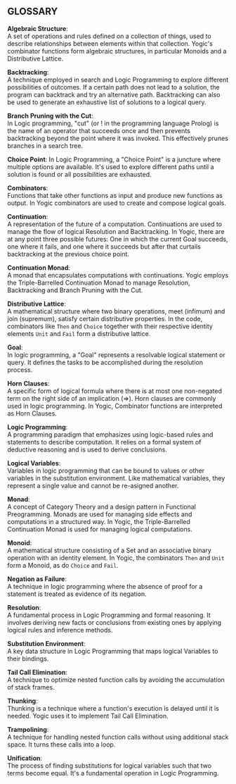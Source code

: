 ## **GLOSSARY**

**Algebraic Structure**:  
A set of operations and rules defined on a collection of things, used to
describe relationships between elements within that collection. Yogic's
combinator functions form algebraic structures, in particular Monoids and
a Distributive Lattice.

**Backtracking**:  
A technique employed in search and Logic Programming to explore different
possibilities of outcomes. If a certain path does not lead to a solution, the
program can backtrack and try an alternative path. Backtracking can also be
used to generate an exhaustive list of solutions to a logical query.

**Branch Pruning with the Cut**:  
In Logic programming, "cut" (or ! in the programming language Prolog) is the
name of an operator that succeeds once and then prevents backtracking beyond
the point where it was invoked. This effectively prunes branches in a search
tree.

**Choice Point**:
In Logic Programming, a "Choice Point" is a juncture where multiple options
are available. It's used to explore different paths until a solution is found
or all possibilities are exhausted.

**Combinators**:  
Functions that take other functions as input and produce new functions as
output. In Yogic combinators are used to create and compose logical goals.

**Continuation**:  
A representation of the future of a computation. Continuations are used to
manage the flow of logical Resolution and Backtracking. In Yogic, there are at
any point three possible futures: One in which the current Goal succeeds, one
where it fails, and one where it succeeds but after that curtails
backtracking at the previous choice point.

**Continuation Monad**:  
A monad that encapsulates computations with continuations. Yogic employs the
Triple-Barrelled Continuation Monad to manage Resolution, Backtracking and
Branch Pruning with the Cut.

**Distributive Lattice**:  
A mathematical structure where two binary operations, meet (infimum) and join
(supremum), satisfy certain distributive properties. In the code, combinators
like `Then` and `Choice` together with their respective identity elements
`Unit` and `Fail` form a distributive lattice.

**Goal**:  
In logic programming, a "Goal" represents a resolvable logical statement or
query. It defines the tasks to be accomplished during the resolution process.

**Horn Clauses**:  
A specific form of logical formula where there is at most one non-negated term
on the right side of an implication (=>). Horn clauses are commonly used in
logic programming. In Yogic, Combinator functions are interpreted as Horn
Clauses.

**Logic Programming**:  
A programming paradigm that emphasizes using logic-based rules and statements
to describe computation. It relies on a formal system of deductive reasoning
and is used to derive conclusions.

**Logical Variables**:  
Variables in logic programming that can be bound to values or other variables
in the substitution environment. Like mathematical variables, they represent a
single value and cannot be re-asigned another.

**Monad**:  
A concept of Category Theory and a design pattern in Functional Preogramming.
Monads are used for managing side effects and computations in a structured
way. In Yogic, the Triple-Barrelled Continuation Monad is used for managing
logical computations.

**Monoid**:  
A mathematical structure consisting of a Set and an associative binary
operation with an identity element. In Yogic, the combinators `Then` and
`Unit` form a Monoid, as do `Choice` and `Fail`.

**Negation as Failure**:  
A technique in logic programming where the absence of proof for a statement is
treated as evidence of its negation.

**Resolution**:  
A fundamental process in Logic Programming and formal reasoning. It involves
deriving new facts or conclusions from existing ones by applying logical rules
and inference methods.

**Substitution Environment**:  
A key data structure in Logic Programming that maps logical Variables to their
bindings.

**Tail Call Elimination**:  
A technique to optimize nested function calls by avoiding the accumulation of
stack frames.

**Thunking**:  
Thunking is a technique where a function's execution is delayed until it is
needed. Yogic uses it to implement Tail Call Elimination.

**Trampolining**:  
A technique for handling nested function calls without using additional stack
space. It turns these calls into a loop.

**Unification**:  
The process of finding substitutions for logical variables such that two terms
become equal. It's a fundamental operation in Logic Programming.
